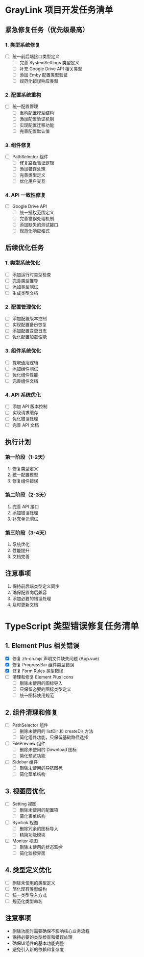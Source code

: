 # GrayLink 项目开发任务清单

## 紧急修复任务（优先级最高）

### 1. 类型系统修复
- [ ] 统一前后端接口类型定义
  - [ ] 完善 SystemSettings 类型定义
  - [ ] 补充 Google Drive API 相关类型
  - [ ] 添加 Emby 配置类型验证
  - [ ] 规范化错误响应类型

### 2. 配置系统重构
- [ ] 统一配置管理
  - [ ] 重构配置模型结构
  - [ ] 添加配置验证机制
  - [ ] 实现配置迁移功能
  - [ ] 完善配置默认值

### 3. 组件修复
- [ ] PathSelector 组件
  - [ ] 修复路径验证逻辑
  - [ ] 添加错误处理
  - [ ] 完善类型定义
  - [ ] 优化用户交互

### 4. API 一致性修复
- [ ] Google Drive API
  - [ ] 统一授权范围定义
  - [ ] 完善错误处理机制
  - [ ] 添加缺失的测试接口
  - [ ] 规范化响应格式

## 后续优化任务

### 1. 类型系统优化
- [ ] 添加运行时类型检查
- [ ] 完善类型推导
- [ ] 添加类型测试
- [ ] 生成类型文档

### 2. 配置管理优化
- [ ] 添加配置版本控制
- [ ] 实现配置备份恢复
- [ ] 添加配置变更日志
- [ ] 优化配置加载性能

### 3. 组件系统优化
- [ ] 提取通用逻辑
- [ ] 添加组件测试
- [ ] 优化组件性能
- [ ] 完善组件文档

### 4. API 系统优化
- [ ] 添加 API 版本控制
- [ ] 实现请求缓存
- [ ] 优化错误处理
- [ ] 完善 API 文档

## 执行计划

### 第一阶段（1-2天）
1. 修复类型定义
2. 统一配置模型
3. 修复组件错误

### 第二阶段（2-3天）
1. 完善 API 接口
2. 添加错误处理
3. 补充单元测试

### 第三阶段（3-4天）
1. 系统优化
2. 性能提升
3. 文档完善

## 注意事项
1. 保持前后端类型定义同步
2. 确保配置向后兼容
3. 添加必要的错误处理
4. 及时更新文档 

# TypeScript 类型错误修复任务清单

## 1. Element Plus 相关错误
- [x] 修复 zh-cn.mjs 声明文件缺失问题 (App.vue)
- [x] 修复 ProgressBar 组件类型错误
- [x] 修复 Form Rules 类型错误
- [ ] 清理和修复 Element Plus Icons
  - [ ] 删除未使用的图标导入
  - [ ] 只保留必要的图标类型定义
  - [ ] 统一图标使用规范

## 2. 组件清理和修复
- [ ] PathSelector 组件
  - [ ] 删除未使用的 listDir 和 createDir 方法
  - [ ] 简化组件功能，只保留基础路径选择
- [ ] FilePreview 组件
  - [ ] 删除未使用的 Download 图标
  - [ ] 简化预览功能
- [ ] Sidebar 组件
  - [ ] 删除未使用的导航图标
  - [ ] 简化菜单结构

## 3. 视图层优化
- [ ] Setting 视图
  - [ ] 删除未使用的配置项
  - [ ] 简化表单结构
- [ ] Symlink 视图
  - [ ] 删除冗余的图标导入
  - [ ] 精简功能模块
- [ ] Monitor 视图
  - [ ] 删除未使用的状态监控
  - [ ] 简化监控界面

## 4. 类型定义优化
- [ ] 删除未使用的类型定义
- [ ] 简化现有类型结构
- [ ] 统一类型导入方式
- [ ] 规范化类型命名

## 注意事项
- 删除功能时需要确保不影响核心业务流程
- 保持必要的类型检查和错误处理
- 确保UI组件的基本功能完整
- 避免引入新的依赖和复杂度 